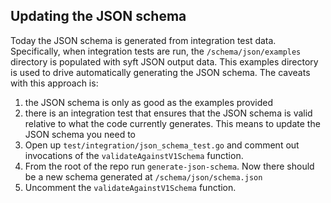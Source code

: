 ## Updating the JSON schema
Today the JSON schema is generated from integration test data. Specifically, when integration tests are run, the `/schema/json/examples` directory is populated with syft JSON output data. This examples directory is used to drive automatically generating the JSON schema.
The caveats with this approach is:
1) the JSON schema is only as good as the examples provided
2) there is an integration test that ensures that the JSON schema is valid relative to what the code currently generates.
This means to update the JSON schema you need to
1) Open up `test/integration/json_schema_test.go` and comment out invocations of the `validateAgainstV1Schema` function.
2) From the root of the repo run `generate-json-schema`. Now there should be a new schema generated at `/schema/json/schema.json`
3) Uncomment the `validateAgainstV1Schema` function.